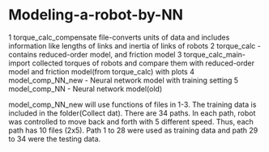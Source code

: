 # Modeling-a-robot-by-NN

1 torque_calc_compensate file-converts units of data and includes information like lengths of links and inertia of links of robots
2 torque_calc - contains reduced-order model, and friction model
3 torque_calc_main- import collected torques of robots and compare them with reduced-order model and friction model(from torque_calc) with plots
4 model_comp_NN_new - Neural network model with training setting
5 model_comp_NN - Neural network model(old)

model_comp_NN_new will use functions of files in 1-3. The training data is included in the folder(Collect dat). There are 34 paths. In each path, robot was controlled to move back and forth with 5 different speed. Thus, each path has 10 files (2x5). Path 1 to 28 were used as training data and path 29 to 34 were the testing data.

